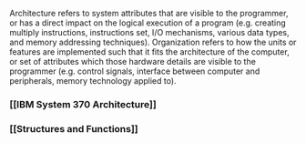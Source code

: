 Architecture refers to system attributes that are visible to the programmer, or has a direct impact on the logical execution of a program (e.g. creating multiply instructions, instructions set, I/O mechanisms, various data types, and memory addressing techniques). Organization refers to how the units or features are implemented such that it fits the architecture of the computer, or set of attributes which those hardware details are visible to the programmer (e.g. control signals, interface between computer and peripherals, memory technology applied to).

### [[IBM System 370 Architecture]]
### [[Structures and Functions]]
